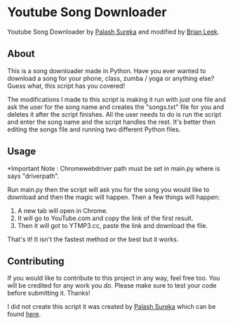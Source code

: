 # Youtube Song Downloader 
Youtube Song Downloader by [Palash Sureka](https://github.com/fast-and-curious-1910) and modified by [Brian Leek](https://github.com/BrianLeek).

## About 
This is a song downloader made in Python. Have you ever wanted to download a song for your phone, class, zumba / yoga or anything else? Guess what, this script has you covered!

The modifications I made to this script is making it run with just one file and ask the user for the song name and creates the "songs.txt" file for you and deletes it after the script finishes. All the user needs to do is run the script and enter the song name and the script handles the rest. It's better then editing the songs file and running two different Python files.

## Usage

*Important Note : Chromewebdriver path must be set in main.py where is says "driverpath".

Run main.py then the script will ask you for the song you would like to download and then the magic will happen. Then a few things will happen:

1. A new tab will open in Chrome.
2. It will go to YouTube.com and copy the link of the first result.
3. Then it will got to YTMP3.cc, paste the link and download the file.

That's it! It isn't the fastest method or the best but it works.

## Contributing
If you would like to contribute to this project in any way, feel free too. You will be credited for any work you do. Please make sure to test your code before submitting it. Thanks!


I did not create this script it was created by [Palash Sureka](https://github.com/fast-and-curious-1910) which can be found [here](https://github.com/fast-and-curious-1910/Youtube-Song-Downloader).